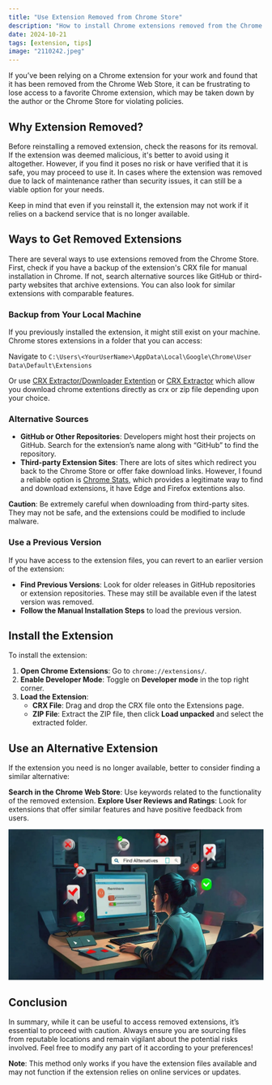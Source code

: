 ```yaml
---
title: "Use Extension Removed from Chrome Store"
description: "How to install Chrome extensions removed from the Chrome Web Store different methods"
date: 2024-10-21 
tags: [extension, tips]
image: "2110242.jpeg"
---
```


If you’ve been relying on a Chrome extension for your work and found that it has been removed from the Chrome Web Store, it can be frustrating to lose access to a favorite Chrome extension, which may be taken down by the author or the Chrome Store for violating policies.
 
## Why Extension Removed?

Before reinstalling a removed extension, check the reasons for its removal. If the extension was deemed malicious, it's better to avoid using it altogether. However, if you find it poses no risk or have verified that it is safe, you may proceed to use it. In cases where the extension was removed due to lack of maintenance rather than security issues, it can still be a viable option for your needs.

Keep in mind that even if you reinstall it, the extension may not work if it relies on a backend service that is no longer available.

## Ways to Get Removed Extensions 
There are several ways to use extensions removed from the Chrome Store. First, check if you have a backup of the extension's CRX file for manual installation in Chrome. If not, search alternative sources like GitHub or third-party websites that archive extensions. You can also look for similar extensions with comparable features.
 
### Backup from Your Local Machine 

If you previously installed the extension, it might still exist on your machine. Chrome stores extensions in a folder that you can access:
  
Navigate to `C:\Users\<YourUserName>\AppData\Local\Google\Chrome\User Data\Default\Extensions` 

Or use [CRX Extractor/Downloader Extention](https://chromewebstore.google.com/detail/crx-extractordownloader/ajkhmmldknmfjnmeedkbkkojgobmljda) or [CRX Extractor](https://crxextractor.com/) which allow you download chrome extentions directly as crx or zip file depending upon your choice.


### Alternative Sources
 
- **GitHub or Other Repositories**: Developers might host their projects on GitHub. Search for the extension’s name along with “GitHub” to find the repository.
- **Third-party Extension Sites**: There are lots of sites which redirect you back to the Chrome Store or offer fake download links. However, I found a reliable option is [Chrome Stats](https://chrome-stats.com/), which provides a legitimate way to find and download extensions, it have Edge and Firefox extentions also.
 
**Caution**: Be extremely careful when downloading from third-party sites. They may not be safe, and the extensions could be modified to include malware. 

### Use a Previous Version

If you have access to the extension files, you can revert to an earlier version of the extension:

- **Find Previous Versions**: Look for older releases in GitHub repositories or extension repositories. These may still be available even if the latest version was removed.
- **Follow the Manual Installation Steps** to load the previous version.

## Install the Extension

To install the extension:

1. **Open Chrome Extensions**: Go to `chrome://extensions/`.
2. **Enable Developer Mode**: Toggle on **Developer mode** in the top right corner.
3. **Load the Extension**:
   - **CRX File**: Drag and drop the CRX file onto the Extensions page.
   - **ZIP File**: Extract the ZIP file, then click **Load unpacked** and select the extracted folder.



## Use an Alternative Extension

If the extension you need is no longer available, better to consider finding a similar alternative:



**Search in the Chrome Web Store**: Use keywords related to the functionality of the removed extension.
**Explore User Reviews and Ratings**: Look for extensions that offer similar features and have positive feedback from users.

![finding alternative on desktop](2110241.jpeg)

## Conclusion

In summary, while it can be useful to access removed extensions, it’s essential to proceed with caution. Always ensure you are sourcing files from reputable locations and remain vigilant about the potential risks involved.
Feel free to modify any part of it according to your preferences!

**Note**: This method only works if you have the extension files available and may not function if the extension relies on online services or updates.
